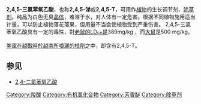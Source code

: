 **2,4,5-三氯苯氧乙酸**，也称**2,4,5-涕**或**2,4,5-T**，可用作[植物](../Page/植物.md "wikilink")的生长调节剂、[除草剂](../Page/除草剂.md "wikilink")。纯品为白色无臭[晶体](../Page/晶体.md "wikilink")，难溶于水，对人体有一定危害。根据不同植物施用适当计量，可以防止植物落花落果，但用量不当会使植物受到严重伤害。 2,4,5-三氯苯氧乙酸具有一定的毒性，對[老鼠的](https://zh.wikipedia.org/wiki/老鼠 "wikilink")[LD<sub>50</sub>是](../Page/半數致死量.md "wikilink")389mg/kg ，而[大鼠](../Page/大鼠.md "wikilink")是500 mg/kg。

[美軍在](https://zh.wikipedia.org/wiki/美軍 "wikilink")[越戰時於](https://zh.wikipedia.org/wiki/越戰 "wikilink")[越南所噴灑的](https://zh.wikipedia.org/wiki/越南 "wikilink")[橙劑](../Page/橙劑.md "wikilink")之中，即含有2,4,5-T。

## 参见

  - [2,4-二氯苯氧乙酸](../Page/2,4-二氯苯氧乙酸.md "wikilink")

[Category:羧酸](https://zh.wikipedia.org/wiki/Category:羧酸 "wikilink") [Category:有机氯化合物](https://zh.wikipedia.org/wiki/Category:有机氯化合物 "wikilink") [Category:芳香醚](https://zh.wikipedia.org/wiki/Category:芳香醚 "wikilink") [Category:除草剂](https://zh.wikipedia.org/wiki/Category:除草剂 "wikilink")